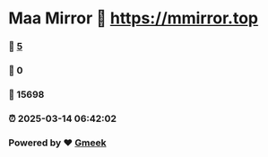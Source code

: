 # Maa Mirror :link: https://mmirror.top 
### :page_facing_up: [5](https://mmirror.top/tag.html) 
### :speech_balloon: 0 
### :hibiscus: 15698 
### :alarm_clock: 2025-03-14 06:42:02 
### Powered by :heart: [Gmeek](https://github.com/Meekdai/Gmeek)
